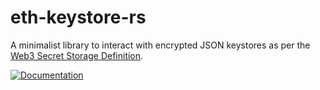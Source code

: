 # eth-keystore-rs
A minimalist library to interact with encrypted JSON keystores as per the [Web3 Secret Storage Definition](https://github.com/ethereum/wiki/wiki/Web3-Secret-Storage-Definition).

[![Documentation]][docs.rs]

[Documentation]: https://docs.rs/mio/badge.svg?version=0.3.0
[docs.rs]: https://docs.rs/eth-keystore/0.3.0/eth_keystore/

